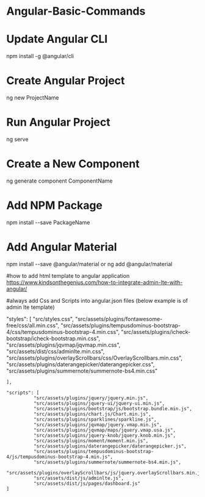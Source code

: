 # Angular-Basic-Commands

# Update Angular CLI
  npm install -g @angular/cli
  
# Create Angular Project
  ng new ProjectName
  
# Run Angular Project
  ng serve 
  
# Create a New Component 
  ng generate component ComponentName
  
# Add NPM Package 
  npm install --save PackageName
  
# Add Angular Material 
  npm install --save @angular/material
  or 
  ng add @angular/material

#how to add html template to angular application
https://www.kindsonthegenius.com/how-to-integrate-admin-lte-with-angular/

#always add Css and Scripts into angular.json files (below example is of admin lte template)

   "styles": [
              "src/styles.css",
              "src/assets/plugins/fontawesome-free/css/all.min.css",
              "src/assets/plugins/tempusdominus-bootstrap-4/css/tempusdominus-bootstrap-4.min.css",
              "src/assets/plugins/icheck-bootstrap/icheck-bootstrap.min.css",
              "src/assets/plugins/jqvmap/jqvmap.min.css",
              "src/assets/dist/css/adminlte.min.css",
              "src/assets/plugins/overlayScrollbars/css/OverlayScrollbars.min.css",
              "src/assets/plugins/daterangepicker/daterangepicker.css",
              "src/assets/plugins/summernote/summernote-bs4.min.css"

    ],
    
    "scripts": [
              "src/assets/plugins/jquery/jquery.min.js",
              "src/assets/plugins/jquery-ui/jquery-ui.min.js",
              "src/assets/plugins/bootstrap/js/bootstrap.bundle.min.js",
              "src/assets/plugins/chart.js/Chart.min.js",
              "src/assets/plugins/sparklines/sparkline.js",
              "src/assets/plugins/jqvmap/jquery.vmap.min.js",
              "src/assets/plugins/jqvmap/maps/jquery.vmap.usa.js",
              "src/assets/plugins/jquery-knob/jquery.knob.min.js",
              "src/assets/plugins/moment/moment.min.js",
              "src/assets/plugins/daterangepicker/daterangepicker.js",
              "src/assets/plugins/tempusdominus-bootstrap-4/js/tempusdominus-bootstrap-4.min.js",
              "src/assets/plugins/summernote/summernote-bs4.min.js",
              "src/assets/plugins/overlayScrollbars/js/jquery.overlayScrollbars.min.js",
              "src/assets/dist/js/adminlte.js",
              "src/assets/dist/js/pages/dashboard.js"
    ]
